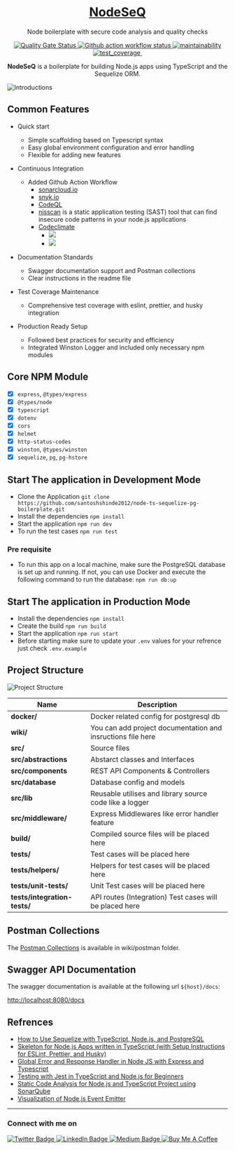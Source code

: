 <h1 align="center"><a href="https://blog.santoshshinde.com/how-to-use-sequelize-with-typescript-node-js-and-postgresql-c6ff58a3af76" target=”_blank”>NodeSeQ</a></h1>

<p align="center">Node boilerplate with secure code analysis and quality checks</p>

<p align="center">
  <a href="https://sonarcloud.io/project/overview?id=santoshshinde2012_node-ts-sequelize-pg-boilerplate">
     <img src="https://sonarcloud.io/api/project_badges/measure?project=santoshshinde2012_node-ts-sequelize-pg-boilerplate&metric=alert_status" alt="Quality Gate Status" />
  </a>
  <a href="https://github.com/santoshshinde2012/node-ts-sequelize-pg-boilerplate/actions/workflows/ci.yml" target=”_blank”>
     <img src="https://github.com/santoshshinde2012/node-ts-sequelize-pg-boilerplate/actions/workflows/ci.yml/badge.svg?branch=main" alt="Github action workflow status" />
  </a>
  <a href="https://codeclimate.com/github/santoshshinde2012/node-ts-sequelize-pg-boilerplate/maintainability" target=”_blank”>
    <img src="https://api.codeclimate.com/v1/badges/ad13a11cffa2421a8220/maintainability" alt="maintainability" />
  </a>
  <a href="https://codeclimate.com/github/santoshshinde2012/node-ts-sequelize-pg-boilerplate/test_coverage" target=”_blank”>
    <img src="https://api.codeclimate.com/v1/badges/ad13a11cffa2421a8220/test_coverage" alt="test_coverage" />
  </a>
   <a href="https://snyk.io/test/github/santoshshinde2012/node-ts-sequelize-pg-boilerplate" target=”_blank”>
     <img src="https://snyk.io/test/github/santoshshinde2012/node-ts-sequelize-pg-boilerplate/badge.svg?style=flat-square" alt="" />
  </a>
</p>

<p align="center"><b>NodeSeQ</b> is a boilerplate for building Node.js apps using TypeScript and the Sequelize ORM.</p>


![Introductions](https://i.ibb.co/jznhfjw/nodejs-pg.png)

## Common Features

- Quick start
    - Simple scaffolding based on Typescript syntax
    - Easy global environment configuration and error handling
    - Flexible for adding new features

- Continuous Integration
    - Added Github Action Workflow
        - [sonarcloud.io](https://sonarcloud.io/summary/new_code?id=santoshshinde2012_node-ts-sequelize-pg-boilerplate)
        - [snyk.io](https://app.snyk.io/org/santoshshinde2012/project/ab175098-8886-4b72-bb5f-dce28d098fc0)
        - [CodeQL](https://codeql.github.com/)
        - [njsscan](https://opensecurity.in/#engineering) is a static application testing (SAST) tool that can find insecure code patterns in your node.js applications
        - [Codeclimate](https://codeclimate.com/)
          - <a href="https://codeclimate.com/github/santoshshinde2012/node-ts-sequelize-pg-boilerplate/maintainability"><img src="https://api.codeclimate.com/v1/badges/ad13a11cffa2421a8220/maintainability" /></a>
          - <a href="https://codeclimate.com/github/santoshshinde2012/node-ts-sequelize-pg-boilerplate/test_coverage"><img src="https://api.codeclimate.com/v1/badges/ad13a11cffa2421a8220/test_coverage" /></a>

- Documentation Standards
    - Swagger documentation support and Postman collections
    - Clear instructions in the readme file

- Test Coverage Maintenance
    - Comprehensive test coverage with eslint, prettier, and husky integration

- Production Ready Setup 
    - Followed best practices for security and efficiency
    - Integrated Winston Logger and included only necessary npm modules
  

## Core NPM Module

- [x] `express`, `@types/express`
- [x] `@types/node`
- [x] `typescript`
- [x] `dotenv`
- [x] `cors`
- [x] `helmet`
- [x] `http-status-codes`
- [x] `winston`, `@types/winston`
- [x] `sequelize`, `pg`, `pg-hstore`

## Start The application in Development Mode

- Clone the Application `git clone https://github.com/santoshshinde2012/node-ts-sequelize-pg-boilerplate.git`
- Install the dependencies `npm install`
- Start the application `npm run dev`
- To run the test cases `npm run test`

### Pre requisite 

- To run this app on a local machine, make sure the PostgreSQL database is set up and running. If not, you can use Docker and execute the following command to run the database:
    `npm run db:up`

## Start The application in Production Mode

- Install the dependencies `npm install`
- Create the build `npm run build`
- Start the application `npm run start`
- Before starting make sure to update your `.env` values for your refrence just check `.env.example`


## Project Structure

![Project Structure](https://i.ibb.co/Cvff1zN/boilerplate.png)


| Name                              | Description |
| --------------------------------- | ----------- |
| **docker/**                       | Docker related config for postgresql db     |
| **wiki/**                         | You can add project documentation and insructions file here |
| **src/**                          | Source files |
| **src/abstractions**              | Abstarct classes and Interfaces  |
| **src/components**                | REST API Components & Controllers  |
| **src/database**                  | Database config and models  |
| **src/lib**                       | Reusable utilises and library source code like a logger|
| **src/middleware/**               | Express Middlewares like error handler feature |
| **build/**                        | Compiled source files will be placed here |
| **tests/**                        | Test cases will be placed here |
| **tests/helpers/**                | Helpers for test cases will be placed here  |
| **tests/unit-tests/**             | Unit Test cases will be placed here  |
| **tests/integration-tests/**      | API routes (Integration) Test cases will be placed here|




## Postman Collections

The [Postman Collections](wiki/postman/assessment.postman_collection.json) is available in wiki/postman folder.

## Swagger API Documentation

The swagger documentation is available at the following url `${host}/docs`:  

[http://localhost:8080/docs](http://localhost:8080/docs)


## Refrences 
- [How to Use Sequelize with TypeScript, Node.js, and PostgreSQL](https://blog.santoshshinde.com/how-to-use-sequelize-with-typescript-node-js-and-postgresql-c6ff58a3af76)
- [Skeleton for Node.js Apps written in TypeScript (with Setup Instructions for ESLint, Prettier, and Husky)](https://blog.santoshshinde.com/skeleton-for-node-js-apps-written-in-typescript-444fa1695b30)
- [Global Error and Response Handler in Node JS with Express and Typescript](https://blog.santoshshinde.com/global-error-and-response-handler-in-node-js-with-express-and-typescript-913ec06d74b3)
- [Testing with Jest in TypeScript and Node.js for Beginners](https://blog.santoshshinde.com/beginners-guide-to-testing-jest-with-node-typescript-1f46a1b87dad)
- [Static Code Analysis for Node.js and TypeScript Project using SonarQube](https://blog.santoshshinde.com/static-code-analysis-for-node-js-and-typescript-project-using-sonarqube-8f90799add06)
- [Visualization of Node.js Event Emitter](https://blog.santoshshinde.com/visualization-of-node-js-event-emitter-4f7c9fe3a477)

<hr/>

### Connect with me on
<div id="badges">
  <a href="https://twitter.com/shindesan2012">
    <img src="https://img.shields.io/badge/shindesan2012-black?style=for-the-badge&logo=twitter&logoColor=white" alt="Twitter Badge"/>
  </a>
  <a href="https://www.linkedin.com/in/shindesantosh/">
    <img src="https://img.shields.io/badge/shindesantosh-blue?style=for-the-badge&logo=linkedin&logoColor=white" alt="LinkedIn Badge"/>
  </a>
   <a href="https://blog.santoshshinde.com/">
    <img src="https://img.shields.io/badge/Blog-black?style=for-the-badge&logo=medium&logoColor=white" alt="Medium Badge"/>
  </a>
  <a href="https://www.buymeacoffee.com/santoshshin" target="_blank">
   <img src="https://img.shields.io/badge/buymeacoffee-black?style=for-the-badge&logo=buymeacoffee&logoColor=white" alt="Buy Me A Coffee"/>
  </a>
</div>
